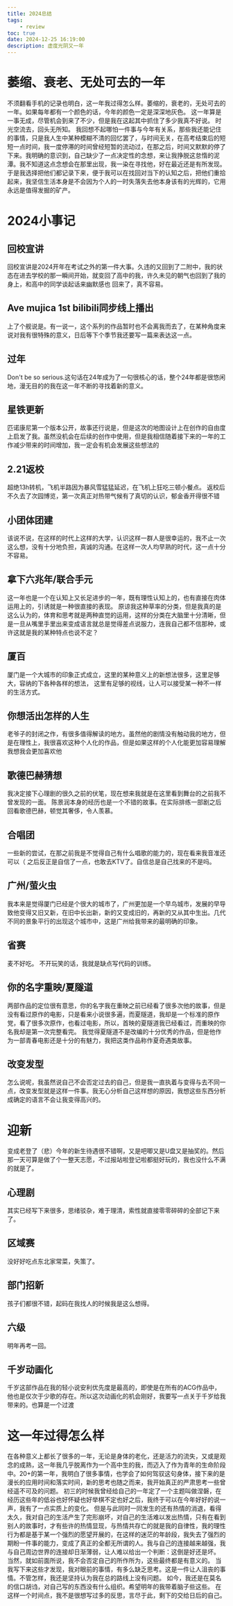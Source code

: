 ```yaml
---
title: 2024总结
tags: 
	- review
toc: true
date: 2024-12-25 16:19:00 
description: 虚度光阴又一年
---
```

# 萎缩、衰老、无处可去的一年
不须翻看手机的记录也明白，这一年我过得怎么样。萎缩的，衰老的，无处可去的一年。如果每年都有一个颜色的话，今年的颜色一定是深深地灰色。
这一年算是一事无成，尽管机会到来了不少，但是我在这起其中抓住了多少我真不好说。
时光空流去，回头无所知。
我回想不起哪怕一件事与今年有关系，那些我还能记住的事情，只是我人生中某种模糊不清的回忆罢了，与时间无关，在高考结束后的短短一点时间，我一度停滞的时间曾经短暂的流动过，在那之后，时间又默默的停了下来。我明确的意识到，自己缺少了一点决定性的念想，来让我挣脱这怠惰的泥潭。我不知道这点念想会在那里出现，我一染在寻找他，好在最近还是有所发现。
于是我选择把他们都记录下来，便于我可以在找回对当下的认知之后，把他们重拾起来，我坚信生活本身是不会因为个人的一时失落失去他本身该有的光辉的，它用永远是值得发掘的矿产。
# 2024小事记
## 回校宣讲
回校宣讲是2024开年在考试之外的第一件大事。久违的又回到了二附中，我的状态在进去学校的那一瞬间开始，就变回了高中的我，许久未见的朝气也回到了我的身上，和高中的同学谈起话来幽默感也
回来了，真不容易。
## Ave mujica 1st bilibili同步线上播出
上了个舰说是。有一说一，这个系列的作品暂时也不会离我而去了，在某种角度来说对我有很特殊的意义，日后等下个季节我还要写一篇来表达这一点。
## 过年 
Don't be so serious.这句话在24年成为了一句很核心的话，整个24年都是很悠闲地，漫无目的的我在这一年不断的寻找着新的意义。
## 星铁更新
匹诺康尼第一个版本公开，故事还行说是，但是这次的地图设计上在创作的自由度上启发了我。虽然没机会在后续的创作中使用，但是我相信随着接下来的一年的工作减少带来的时间增加，我一定会有机会发展这些想法的
## 2.21返校
超绝13h转机，飞机半路因为暴风雪猛猛延迟，在飞机上狂吃三顿小餐点。
返校后不久去了次园博览，第一次真正对热带气候有了真切的认识，郁金香开得很不错
## 小团体团建
该说不说，在这样的时代上这样的大学，认识这样一群人是很幸运的，我不止一次这么想，没有十分地负担，真诚的沟通。在这样一次人均早熟的时代，这一点十分不容易。
## 拿下六兆年/联合手元
这一年也是一个在认知上又长足进步的一年，既有理性认知上的，也有直接在肉体运用上的，引诱就是一种很直接的表现。
原谅我这种草率的分类，但是我真的是这么认为的，体育和思考就是两种直觉的运用，这样的分类在大脑里十分清晰，但是一旦从嘴里手里出来变成语言就总是觉得差点说服力，连我自己都不信那种，或许这就是我的某种特点也说不定？
## 厦百
厦门是一个大城市的印象正式成立，这里的某种意义上的新想法很多，这里足够大，容纳的下各种各样的想法， 这里有足够的视线，让人可以接受某一种不一样的生活方式。
## 你想活出怎样的人生
老爷子的封闭之作，有很多值得解读的地方。虽然他的剧情没有触动我的地方，但是在理性上，我很喜欢这种个人化的作品，但是如果这样的个人化能更加容易理解我想我会更加喜欢他
## 歌德巴赫猜想
我决定接下心理剧的很久之前的伏笔，现在想来我就是在这里看到舞台的之前我不曾发现的一面。
陈景润本身的经历也是一个不错的故事。在实际排练一部剧之后回看歌德巴赫，顿觉其奢侈，令人羡慕。
## 合唱团
一些新的尝试，在那之前我是不觉得自己有什么唱歌的能力的，现在看来我音准还可以（
之后反正是自信了一点，也敢去KTV了。自信总是自己找来的不是吗。
## 广州/萤火虫
我本来是觉得厦门已经是个很大的城市了，广州更加是一个早鸟城市，发展的早导致他变得又旧又新，在旧中长出新，新的又变成旧的，再新的又从其中生出。几代不同的景象平行的出现这个城市中，这是广州给我带来的最明确的印象。
## 省赛
麦不好吃。
不开玩笑的话，我就是缺点写代码的训练。
## 你的名字重映/夏隧道
两部作品的定位很有意思，你的名字我在重映之前已经看了很多次他的故事，但是没有看过原作的电影，只是看来小说很多遍，而夏隧道，我却是一个标准的原作党，看了很多次原作，也看过电影，所以，首映的夏隧道我已经看过，而重映的你名我却是第一次完整看完。
我觉得夏隧道不是改编的十分优秀的作品，但是他作为一部青春电影还是十分的有魅力，我把这类作品称作夏奇遇类故事。
## 改变发型
怎么说呢，我虽然说自己不会否定过去的自己，但是我一直执着与变得与去不同一点，改变发型就是这样一件事。我无心分析自己这样想的原因，我想这些东西分析成确定的语言不会让我变得高兴的。
# 迎新
变成老登了（悲）今年的新生待遇很不错啊，又是吧唧又是U盘又是抽奖的。然后那一天可算是做了个一整天志愿，不过报站啦登记啦都挺好玩的，我也没什么不满的就是了。
## 心理剧
其实已经写下来很多，思绪驳杂，难于理清，索性就直接零零碎碎的全部记下来了。
## 区域赛
没好好吃点东北家常菜，失策了。
## 部门招新
孩子们都很不错，起码在我找人的时候我是这么想得。

## 六级
明年再考一回。
## 千岁动画化
千岁这部作品在我的轻小说安利优先度是最高的，即使是在所有的ACG作品中，他也是仅次于少歌的存在。所以这次动画化的机会刚好，我要写一点关于千岁给我带来的。也算是一个过渡

# 这一年过得怎么样
在各种意义上都长了很多的一年，无论是身体的老化，还是活力的流失，又或是观念的成熟，这一年我几乎脱离作为一个高中生的我，而迈入了作为青年的生命阶段中。20+的第一年，我明白了很多事情，也学会了如何驾驭这句身体，接下来的是漫长的应用时间和落实时间，新的思考也随之而来，我开始真正的严肃思考一些曾经遥不可及的问题。
初三的时候我曾经给自己的一年定了一个主题叫做涅磐，在经历这些年的低谷也好怀疑也好举棋不定也好之后，我终于可以在今年好好的说一声，我有了一点实质上的变化。
但是与此同时一同发生的还有热情的消退，看得太久，我对自己的生活产生了完形崩坏，对自己的生活难以发出热情，只有在看到别人的故事时，才有些许的热情显现，与热情共存亡的就是我的自律性，我的理性行为都是基于某一个强烈的愿望开展的，在这样的迷茫的年龄段，我失去了强烈的期盼一件事的能力，变成了真正的全都无所谓的人。我与自己的连接越来越强，我与自己周边世界的连接却日渐薄弱，让人难以给出一个判断：这倒是好还是坏。
当然，就如前面所说，我不会否定自己的所作所为，这些最终都是有意义的。
当我写下来这些才发现，我对眼前的事情，有多么缺乏思考。这是一件让人沮丧的事情。不管怎样，我还是坚持认为我在总的路线上没有问题。 
如今，我还是在莫名的信口胡诌，对自己写的东西没有什么组织。希望明年的我带着脑子些这些。
在这样一个时间点，我不是很想写过多的反思，言尽于此，剩下的交给日后的自己。